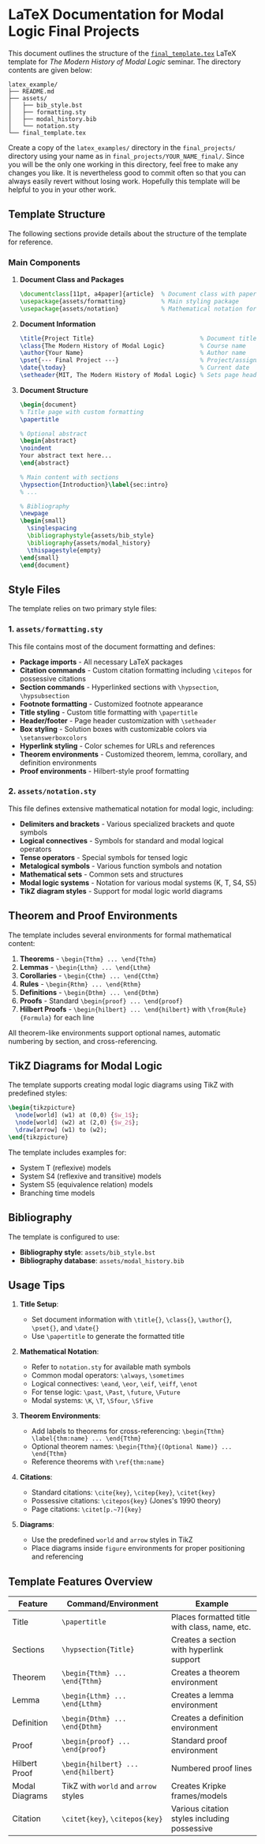 # LaTeX Documentation for Modal Logic Final Projects

This document outlines the structure of the [`final_template.tex`](final_template.tex) LaTeX template for _The Modern History of Modal Logic_ seminar.
The directory contents are given below:

```
latex_example/
├── README.md
├── assets/
│   ├── bib_style.bst
│   ├── formatting.sty
│   ├── modal_history.bib
│   └── notation.sty
└── final_template.tex
```

Create a copy of the `latex_examples/` directory in the `final_projects/` directory using your name as in `final_projects/YOUR_NAME_final/`.
Since you will be the only one working in this directory, feel free to make any changes you like.
It is nevertheless good to commit often so that you can always easily revert without losing work.
Hopefully this template will be helpful to you in your other work.

## Template Structure

The following sections provide details about the structure of the template for reference.

### Main Components

1. **Document Class and Packages**
   ```latex
   \documentclass[11pt, a4paper]{article}  % Document class with paper size and font size
   \usepackage{assets/formatting}          % Main styling package
   \usepackage{assets/notation}            % Mathematical notation for logic
   ```

2. **Document Information**
   ```latex
   \title{Project Title}                              % Document title
   \class{The Modern History of Modal Logic}          % Course name
   \author{Your Name}                                 % Author name 
   \pset{--- Final Project ---}                       % Project/assignment information
   \date{\today}                                      % Current date
   \setheader{MIT, The Modern History of Modal Logic} % Sets page header
   ```

3. **Document Structure**
   ```latex
   \begin{document}
   % Title page with custom formatting
   \papertitle
   
   % Optional abstract
   \begin{abstract}
   \noindent
   Your abstract text here...
   \end{abstract}
   
   % Main content with sections
   \hypsection{Introduction}\label{sec:intro}
   % ...
   
   % Bibliography
   \newpage
   \begin{small}
     \singlespacing
     \bibliographystyle{assets/bib_style}
     \bibliography{assets/modal_history}
     \thispagestyle{empty}
   \end{small}
   \end{document}
   ```

## Style Files

The template relies on two primary style files:

### 1. `assets/formatting.sty`

This file contains most of the document formatting and defines:

- **Package imports** - All necessary LaTeX packages
- **Citation commands** - Custom citation formatting including `\citepos` for possessive citations
- **Section commands** - Hyperlinked sections with `\hypsection`, `\hypsubsection`
- **Footnote formatting** - Customized footnote appearance
- **Title styling** - Custom title formatting with `\papertitle`
- **Header/footer** - Page header customization with `\setheader`
- **Box styling** - Solution boxes with customizable colors via `\setanswerboxcolors`
- **Hyperlink styling** - Color schemes for URLs and references
- **Theorem environments** - Customized theorem, lemma, corollary, and definition environments
- **Proof environments** - Hilbert-style proof formatting

### 2. `assets/notation.sty`

This file defines extensive mathematical notation for modal logic, including:

- **Delimiters and brackets** - Various specialized brackets and quote symbols
- **Logical connectives** - Symbols for standard and modal logical operators
- **Tense operators** - Special symbols for tensed logic
- **Metalogical symbols** - Various function symbols and notation
- **Mathematical sets** - Common sets and structures
- **Modal logic systems** - Notation for various modal systems (K, T, S4, S5)
- **TikZ diagram styles** - Support for modal logic world diagrams

## Theorem and Proof Environments

The template includes several environments for formal mathematical content:

1. **Theorems** - `\begin{Tthm} ... \end{Tthm}`
2. **Lemmas** - `\begin{Lthm} ... \end{Lthm}`
3. **Corollaries** - `\begin{Cthm} ... \end{Cthm}`
4. **Rules** - `\begin{Rthm} ... \end{Rthm}`
5. **Definitions** - `\begin{Dthm} ... \end{Dthm}`
6. **Proofs** - Standard `\begin{proof} ... \end{proof}`
7. **Hilbert Proofs** - `\begin{hilbert} ... \end{hilbert}` with `\from{Rule}{Formula}` for each line

All theorem-like environments support optional names, automatic numbering by section, and cross-referencing.

## TikZ Diagrams for Modal Logic

The template supports creating modal logic diagrams using TikZ with predefined styles:

```latex
\begin{tikzpicture}
  \node[world] (w1) at (0,0) {$w_1$};
  \node[world] (w2) at (2,0) {$w_2$};
  \draw[arrow] (w1) to (w2);
\end{tikzpicture}
```

The template includes examples for:
- System T (reflexive) models
- System S4 (reflexive and transitive) models
- System S5 (equivalence relation) models
- Branching time models

## Bibliography

The template is configured to use:

- **Bibliography style**: `assets/bib_style.bst`
- **Bibliography database**: `assets/modal_history.bib`

## Usage Tips

1. **Title Setup**:
   - Set document information with `\title{}`, `\class{}`, `\author{}`, `\pset{}`, and `\date{}`
   - Use `\papertitle` to generate the formatted title

2. **Mathematical Notation**:
   - Refer to `notation.sty` for available math symbols
   - Common modal operators: `\always`, `\sometimes`
   - Logical connectives: `\eand`, `\eor`, `\eif`, `\eiff`, `\enot`
   - For tense logic: `\past`, `\Past`, `\future`, `\Future`
   - Modal systems: `\K`, `\T`, `\Sfour`, `\Sfive`

3. **Theorem Environments**:
   - Add labels to theorems for cross-referencing: `\begin{Tthm} \label{thm:name} ... \end{Tthm}`
   - Optional theorem names: `\begin{Tthm}{(Optional Name)} ... \end{Tthm}`
   - Reference theorems with `\ref{thm:name}`

4. **Citations**:
   - Standard citations: `\cite{key}`, `\citep{key}`, `\citet{key}`
   - Possessive citations: `\citepos{key}` (Jones's 1990 theory)
   - Page citations: `\citet[p.~7]{key}`

5. **Diagrams**:
   - Use the predefined `world` and `arrow` styles in TikZ
   - Place diagrams inside `figure` environments for proper positioning and referencing

## Template Features Overview

| Feature | Command/Environment | Example |
|---------|-------------------|---------|
| Title | `\papertitle` | Places formatted title with class, name, etc. |
| Sections | `\hypsection{Title}` | Creates a section with hyperlink support |
| Theorem | `\begin{Tthm} ... \end{Tthm}` | Creates a theorem environment |
| Lemma | `\begin{Lthm} ... \end{Lthm}` | Creates a lemma environment |
| Definition | `\begin{Dthm} ... \end{Dthm}` | Creates a definition environment |
| Proof | `\begin{proof} ... \end{proof}` | Standard proof environment |
| Hilbert Proof | `\begin{hilbert} ... \end{hilbert}` | Numbered proof lines |
| Modal Diagrams | TikZ with `world` and `arrow` styles | Creates Kripke frames/models |
| Citation | `\citet{key}`, `\citepos{key}` | Various citation styles including possessive |
